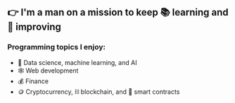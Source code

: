 ## 👉 I'm a man on a mission to keep 📚 learning and 🦾 improving

### Programming topics I enjoy:
 - 🧠 Data science, machine learning, and AI
 - 🕸️ Web development
 - 💰 Finance
 - 🪙 Cryptocurrency, ⛓️ blockchain, and 📃 smart contracts
